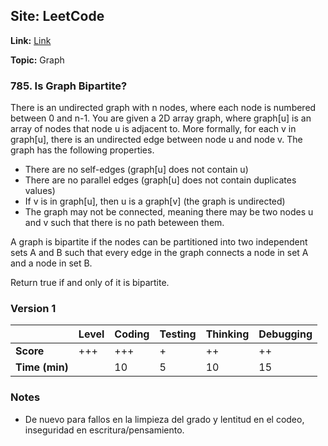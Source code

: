 ## Site: LeetCode

**Link:** [Link](https://leetcode.com/problems/is-graph-bipartite/description/)

**Topic:** Graph

### 785. Is Graph Bipartite?

There is an undirected graph with n nodes, where each node is numbered between
0 and n-1. You are given a 2D array graph, where graph[u] is an array of nodes that
node u is adjacent to. More formally, for each v in graph[u], there is an undirected
edge between node u and node v. The graph has the following properties.

- There are no self-edges (graph[u] does not contain u)
- There are no parallel edges (graph[u] does not contain duplicates values)
- If v is in graph[u], then u is a graph[v] (the graph is undirected)
- The graph may not be connected, meaning there may be two nodes u and v such that 
there is no path beteween them.

A graph is bipartite if the nodes can be partitioned into two independent sets A and B
such that every edge in the graph connects a node in set A and a node in set B.

Return true if and only of it is bipartite.

### Version 1 

|           | Level | Coding | Testing | Thinking | Debugging  |
|-----------|-------|--------|---------|----------|------------|
| **Score** |+++    | +++    | +       | ++        | ++        |
| **Time (min)** | | 10 | 5 | 10 | 15 |

### Notes
- De nuevo para fallos en la limpieza del grado y lentitud en el codeo, inseguridad en 
  escritura/pensamiento.
